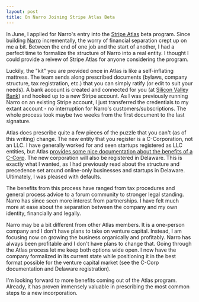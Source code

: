 ```yaml
---
layout: post
title: On Narro Joining Stripe Atlas Beta
---
```


In June, I applied for Narro's entry into the [Stripe Atlas][0] beta program. Since building [Narro][1] incrementally, the worry of financial separation crept up on me a bit. Between the end of one job and the start of another, I had a perfect time to formalize the structure of Narro into a real entity. I thought I could provide a reivew of Stripe Atlas for anyone considering the program.

Luckily, the "kit" you are provided once in Atlas is like a self-inflating mattress. The team sends along prescribed documents (bylaws, company structure, tax registration, etc.) that you can simply ratify (or edit to suit your needs). A bank account is created and connected for you (at [Silicon Valley Bank][2]) and hooked up to a new Stripe account. As I was previously running Narro on an existing Stripe account, I just transferred the credentials to my extant account - no interruption for Narro's customers/subscriptions. The whole process took maybe two weeks from the first document to the last signature.

Atlas does prescribe quite a few pieces of the puzzle that you can't (as of this writing) change. The new entity that you register is a C-Corporation, not an LLC. I have generally worked for and seen startups registered as LLC entities, but Atlas [provides some nice documentation about the benefits of a C-Corp][3]. The new corporation will also be registered in Delaware. This is exactly what I wanted, as I had previously read about the structure and precedence set around online-only businesses and startups in Delaware. Ultimately, I was pleased with defaults.

The benefits from this process have ranged from tax procedures and general process advice to a forum community to stronger legal standing. Narro has since seen more interest from partnerships. I have felt much more at ease about the separation between the company and my own identity, financially and legally.

Narro may be a bit different from other Atlas members. It is a one-person company and I don't have plans to take on venture capital. Instead, I am focusing now on growing the business organically and profitably. Narro has always been profitable and I don't have plans to change that. Going through the Atlas process let me keep both options wide open. I now have the company formalized in its current state while positioning it in the best format possible for the venture capital market (see the C-Corp documentation and Delaware registration).

I'm looking forward to more benefits coming out of the Atlas program. Already, it has proven immensely valuable in prescribing the most common steps to a new incorporation.

[0]: https://stripe.com/atlas
[1]: https://narro.co
[2]: https://svb.com
[3]: https://stripe.com/atlas/faq#what-type-of-business-will-be-created
